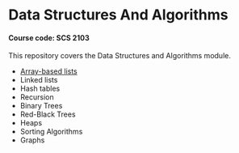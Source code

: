 # Data Structures And Algorithms 
#### Course code: SCS 2103
This repository covers the Data Structures and Algorithms module.

- [Array-based lists](https://github.com/Nustree/Data-Structures-And-Algorithms-SCS-2103/tree/main/array-based%20lists)
- Linked lists
- Hash tables
- Recursion
- Binary Trees
- Red-Black Trees
- Heaps
- Sorting Algorithms
- Graphs
